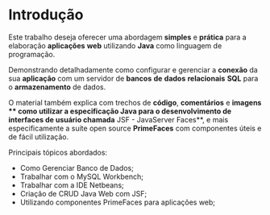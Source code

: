 # Introdução

Este  trabalho deseja oferecer uma abordagem **simples** e **prática** para a elaboração **aplicações** **web** utilizando **Java** como linguagem de programação.

Demonstrando detalhadamente como configurar e gerenciar a **conexão** da sua **aplicação** com um servidor de **bancos** **de** **dados** **relacionais** **SQL** para o **armazenamento** de dados.

O material também explica com trechos de **código**, **comentários** e **imagens ** como utilizar a  especificação Java para o desenvolvimento de interfaces de usuário chamada** JSF - JavaServer Faces**, e mais especificamente a suíte open source **PrimeFaces** com componentes úteis e de fácil utilização.

Principais tópicos abordados:

* Como Gerenciar Banco de Dados;
* Trabalhar com o MySQL Workbench;
* Trabalhar com a IDE Netbeans;
* Criação de CRUD Java Web com JSF;
* Utilizando componentes PrimeFaces para aplicações web;



